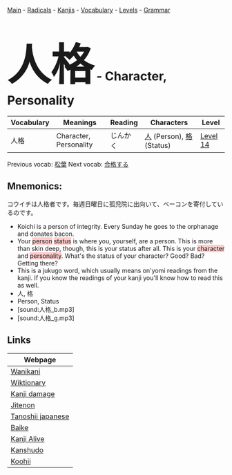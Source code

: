 <style> bigfont {font-size: 100px}</style>
[Main](../README.md) -
[Radicals](../radicals.md) -
[Kanjis](../kanjis.md) -
[Vocabulary](../vocabulary.md) -
[Levels](../levels.md) -
[Grammar](../grammar.md)
# <bigfont> 人格</bigfont> - Character, Personality 

| Vocabulary | Meanings | Reading | Characters | Level |
| --- | --- | --- | --- | --- |
| 人格 | Character, Personality | じんかく |  [人](../kanjis/人.md) (Person), [格](../kanjis/格.md) (Status) | [Level 14](../levels/wk_level14.md) |

Previous vocab: [松葉](松葉.md) Next vocab: [合格する](合格する.md) 

## Mnemonics:
コウイチは人格者です。毎週日曜日に孤児院に出向いて、ベーコンを寄付しているのです。
* Koichi is a person of integrity. Every Sunday he goes to the orphanage and donates bacon.
* Your <span style="background-color:#ffcccb"> person</span> <span style="background-color:#ffcccb"> status</span> is where you, yourself, are a person. This is more than skin deep, though, this is your status after all. This is your <span style="background-color:#ffcccb"> character</span> and <span style="background-color:#ffcccb"> personality</span>. What's the status of your character? Good? Bad? Getting there?
* This is a jukugo word, which usually means on'yomi readings from the kanji. If you know the readings of your kanji you'll know how to read this as well.
* 人, 格
* Person, Status
* [sound:人格_b.mp3]
* [sound:人格_g.mp3]


## Links 

| Webpage |
| --- |
| [Wanikani          ](https://www.wanikani.com/kanji/人格) |
| [Wiktionary        ](https://en.wiktionary.org/wiki/人格) |
| [Kanji damage      ](http://www.kanjidamage.com/kanji/search?utf8=✓&q=人格) |
| [Jitenon           ](https://jitenon.com/kanji/人格) |
| [Tanoshii japanese ](https://www.tanoshiijapanese.com/dictionary/kanji.cfm?k=人格) |
| [Baike             ](https://baike.baidu.com/item/人格) |
| [Kanji Alive       ](https://app.kanjialive.com/人格) |
| [Kanshudo          ](https://www.kanshudo.com/searchmn?q=人格) |
| [Koohii            ](https://kanji.koohii.com/study/kanji/人格) |
